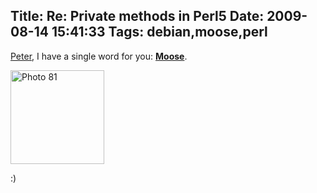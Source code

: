 Title: Re: Private methods in Perl5
Date: 2009-08-14 15:41:33
Tags: debian,moose,perl
---
<a href="http://peter.makholm.net/2009/08/14/private-methods-in-perl5/">Peter</a>, I have a single word for you: <strong><a href="http://moose.perl.org/">Moose</a></strong>.

<img class="aligncenter size-thumbnail wp-image-936" title="Photo 81" src="http://damog.net/old/axiombox/2009/08/Photo-81-150x150.jpg" alt="Photo 81" width="150" height="150" />

:)